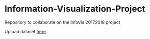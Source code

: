 # Information-Visualization-Project
Repository to collaborate on the InfoVis 20172018 project

Upload dataset [here](https://stack.davidvanerkelens.com/s/nhmoBRCC7Jn6KlC).
